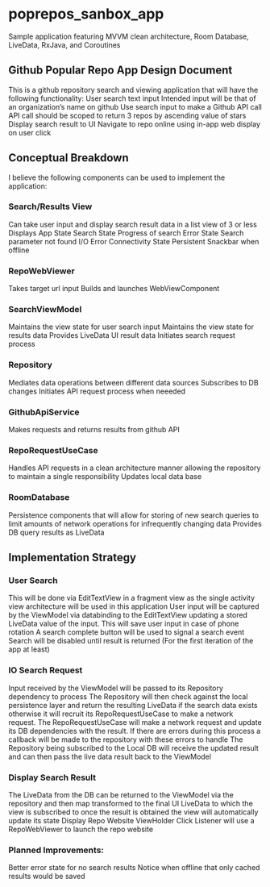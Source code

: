 # poprepos_sanbox_app
Sample application featuring MVVM clean architecture, Room Database, LiveData, RxJava, and Coroutines

## Github Popular Repo App Design Document
This is a github repository search and viewing application that will have the following functionality:
User search text input
Intended input will be that of an organization’s name on github
Use search input to make a Github API call
API call should be scoped to return 3 repos by ascending value of stars
Display search result to UI
Navigate to repo online using in-app web display on user click

## Conceptual Breakdown
I believe the following components can be used to implement the application:
### Search/Results View
Can take user input and display search result data in a list view of 3 or less
Displays App State
Search State
Progress of search
Error State
Search parameter not found
I/O Error
Connectivity State
Persistent Snackbar when offline
### RepoWebViewer
Takes target url input
Builds and launches WebViewComponent
### SearchViewModel
Maintains the view state for user search input
Maintains the view state for results data
Provides LiveData UI result data
Initiates search request process 
### Repository
Mediates data operations between different data sources
Subscribes to DB changes
Initiates API request process when neeeded
### GithubApiService
Makes requests and returns results from github API
### RepoRequestUseCase
Handles API requests in a clean architecture manner allowing the repository to maintain a single responsibility
Updates local data base
### RoomDatabase
Persistence components that will allow for storing of new search queries to limit amounts of network operations for infrequently changing data
Provides DB query results as LiveData

## Implementation Strategy
### User Search
This will be done via EditTextView in a fragment view as the single activity view architecture will be used in this application
User input will be captured by the ViewModel via databinding to the EditTextView updating a stored LiveData value of the input. 
This will save user input in case of phone rotation
A search complete button will be used to signal a search event
Search will be disabled until result is returned (For the first iteration of the app at least)
### IO Search Request
Input received by the ViewModel will be passed to its Repository dependency to process
The Repository will then check against the local persistence layer and return the resulting LiveData if the search data exists otherwise it will recruit its RepoRequestUseCase to make a network request.
The RepoRequestUseCase will make a network request and update its DB dependencies with the result. 
If there are errors during this process a callback will be made to the repository with these errors to handle 
The Repository being subscribed to the Local DB will receive the updated result and can then pass the live data result back to the ViewModel
### Display Search Result
The LiveData from the DB can be returned to the ViewModel via the repository and then map transformed to the final UI LiveData to which the view is subscribed to once the result is obtained the view will automatically update its state
Display Repo Website 
ViewHolder Click Listener will use a RepoWebViewer to launch the repo website

### Planned Improvements:
Better error state for no search results 
Notice when offline that only cached results would be saved



